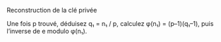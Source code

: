 Reconstruction de la clé privée

Une fois p trouvé, déduisez q₁ = n₁ / p, calculez φ(n₁) = (p–1)(q₁–1), puis l’inverse de e modulo φ(n₁).